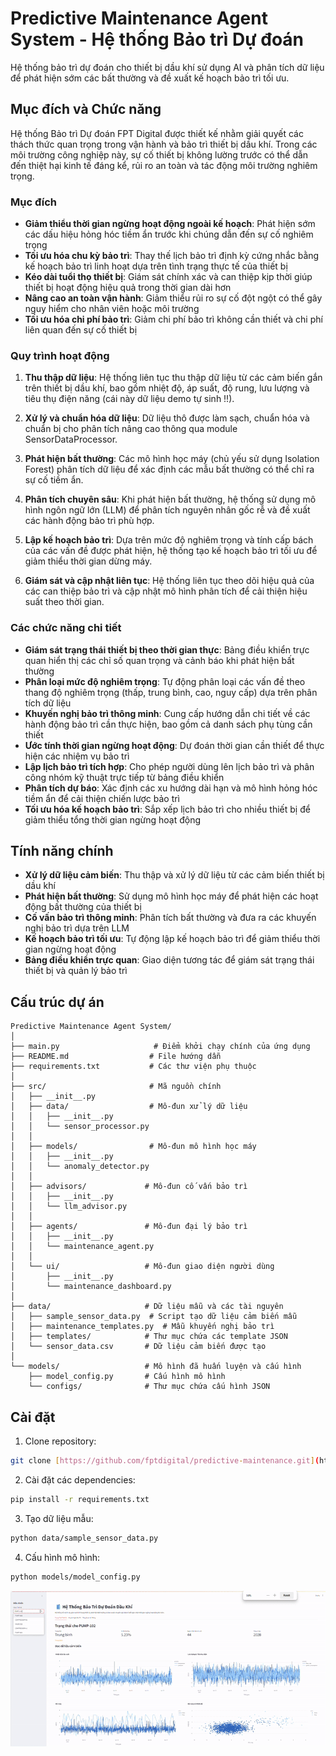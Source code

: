 # Predictive Maintenance Agent System - Hệ thống Bảo trì Dự đoán

Hệ thống bảo trì dự đoán cho thiết bị dầu khí sử dụng AI và phân tích dữ liệu để phát hiện sớm các bất thường và đề xuất kế hoạch bảo trì tối ưu.

## Mục đích và Chức năng

Hệ thống Bảo trì Dự đoán FPT Digital được thiết kế nhằm giải quyết các thách thức quan trọng trong vận hành và bảo trì thiết bị dầu khí. Trong các môi trường công nghiệp này, sự cố thiết bị không lường trước có thể dẫn đến thiệt hại kinh tế đáng kể, rủi ro an toàn và tác động môi trường nghiêm trọng.

### Mục đích

- **Giảm thiểu thời gian ngừng hoạt động ngoài kế hoạch**: Phát hiện sớm các dấu hiệu hỏng hóc tiềm ẩn trước khi chúng dẫn đến sự cố nghiêm trọng
- **Tối ưu hóa chu kỳ bảo trì**: Thay thế lịch bảo trì định kỳ cứng nhắc bằng kế hoạch bảo trì linh hoạt dựa trên tình trạng thực tế của thiết bị
- **Kéo dài tuổi thọ thiết bị**: Giám sát chính xác và can thiệp kịp thời giúp thiết bị hoạt động hiệu quả trong thời gian dài hơn
- **Nâng cao an toàn vận hành**: Giảm thiểu rủi ro sự cố đột ngột có thể gây nguy hiểm cho nhân viên hoặc môi trường
- **Tối ưu hóa chi phí bảo trì**: Giảm chi phí bảo trì không cần thiết và chi phí liên quan đến sự cố thiết bị

### Quy trình hoạt động

1. **Thu thập dữ liệu**: Hệ thống liên tục thu thập dữ liệu từ các cảm biến gắn trên thiết bị dầu khí, bao gồm nhiệt độ, áp suất, độ rung, lưu lượng và tiêu thụ điện năng (cái này dữ liệu demo tự sinh !!).

2. **Xử lý và chuẩn hóa dữ liệu**: Dữ liệu thô được làm sạch, chuẩn hóa và chuẩn bị cho phân tích nâng cao thông qua module SensorDataProcessor.

3. **Phát hiện bất thường**: Các mô hình học máy (chủ yếu sử dụng Isolation Forest) phân tích dữ liệu để xác định các mẫu bất thường có thể chỉ ra sự cố tiềm ẩn.

4. **Phân tích chuyên sâu**: Khi phát hiện bất thường, hệ thống sử dụng mô hình ngôn ngữ lớn (LLM) để phân tích nguyên nhân gốc rễ và đề xuất các hành động bảo trì phù hợp.

5. **Lập kế hoạch bảo trì**: Dựa trên mức độ nghiêm trọng và tính cấp bách của các vấn đề được phát hiện, hệ thống tạo kế hoạch bảo trì tối ưu để giảm thiểu thời gian dừng máy.

6. **Giám sát và cập nhật liên tục**: Hệ thống liên tục theo dõi hiệu quả của các can thiệp bảo trì và cập nhật mô hình phân tích để cải thiện hiệu suất theo thời gian.

### Các chức năng chi tiết

- **Giám sát trạng thái thiết bị theo thời gian thực**: Bảng điều khiển trực quan hiển thị các chỉ số quan trọng và cảnh báo khi phát hiện bất thường
- **Phân loại mức độ nghiêm trọng**: Tự động phân loại các vấn đề theo thang độ nghiêm trọng (thấp, trung bình, cao, nguy cấp) dựa trên phân tích dữ liệu
- **Khuyến nghị bảo trì thông minh**: Cung cấp hướng dẫn chi tiết về các hành động bảo trì cần thực hiện, bao gồm cả danh sách phụ tùng cần thiết
- **Ước tính thời gian ngừng hoạt động**: Dự đoán thời gian cần thiết để thực hiện các nhiệm vụ bảo trì
- **Lập lịch bảo trì tích hợp**: Cho phép người dùng lên lịch bảo trì và phân công nhóm kỹ thuật trực tiếp từ bảng điều khiển
- **Phân tích dự báo**: Xác định các xu hướng dài hạn và mô hình hỏng hóc tiềm ẩn để cải thiện chiến lược bảo trì
- **Tối ưu hóa kế hoạch bảo trì**: Sắp xếp lịch bảo trì cho nhiều thiết bị để giảm thiểu tổng thời gian ngừng hoạt động

## Tính năng chính

- **Xử lý dữ liệu cảm biến**: Thu thập và xử lý dữ liệu từ các cảm biến thiết bị dầu khí
- **Phát hiện bất thường**: Sử dụng mô hình học máy để phát hiện các hoạt động bất thường của thiết bị
- **Cố vấn bảo trì thông minh**: Phân tích bất thường và đưa ra các khuyến nghị bảo trì dựa trên LLM
- **Kế hoạch bảo trì tối ưu**: Tự động lập kế hoạch bảo trì để giảm thiểu thời gian ngừng hoạt động
- **Bảng điều khiển trực quan**: Giao diện tương tác để giám sát trạng thái thiết bị và quản lý bảo trì

## Cấu trúc dự án

```
Predictive Maintenance Agent System/
│
├── main.py                     # Điểm khởi chạy chính của ứng dụng
├── README.md                  # File hướng dẫn
├── requirements.txt           # Các thư viện phụ thuộc
│
├── src/                       # Mã nguồn chính
│   ├── __init__.py
│   ├── data/                  # Mô-đun xử lý dữ liệu
│   │   ├── __init__.py
│   │   └── sensor_processor.py
│   │
│   ├── models/                # Mô-đun mô hình học máy
│   │   ├── __init__.py
│   │   └── anomaly_detector.py
│   │
│   ├── advisors/             # Mô-đun cố vấn bảo trì
│   │   ├── __init__.py
│   │   └── llm_advisor.py
│   │
│   ├── agents/               # Mô-đun đại lý bảo trì
│   │   ├── __init__.py
│   │   └── maintenance_agent.py
│   │
│   └── ui/                   # Mô-đun giao diện người dùng
│       ├── __init__.py
│       └── maintenance_dashboard.py
│
├── data/                     # Dữ liệu mẫu và các tài nguyên
│   ├── sample_sensor_data.py  # Script tạo dữ liệu cảm biến mẫu
│   ├── maintenance_templates.py  # Mẫu khuyến nghị bảo trì
│   ├── templates/            # Thư mục chứa các template JSON
│   └── sensor_data.csv       # Dữ liệu cảm biến được tạo
│
└── models/                   # Mô hình đã huấn luyện và cấu hình
    ├── model_config.py       # Cấu hình mô hình 
    └── configs/              # Thư mục chứa cấu hình JSON 
```

## Cài đặt

1. Clone repository:

```bash
git clone [https://github.com/fptdigital/predictive-maintenance.git](https://github.com/ductai07/Predictive-Maintenance-Agent-System)
```

2. Cài đặt các dependencies:

```bash
pip install -r requirements.txt
```

3. Tạo dữ liệu mẫu:

```bash
python data/sample_sensor_data.py
```

4. Cấu hình mô hình:

```bash
python models/model_config.py
```
![Demo](https://github.com/ductai07/Predictive-Maintenance-Agent-System/blob/master/demo.gif)
